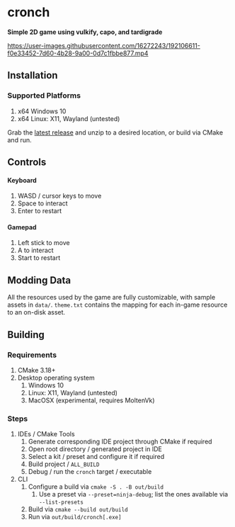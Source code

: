 # cronch

**Simple 2D game using vulkify, capo, and tardigrade**

https://user-images.githubusercontent.com/16272243/192106611-f0e33452-7d60-4b28-9a00-0d7c1fbbe877.mp4

## Installation

### Supported Platforms

1. x64 Windows 10
1. x64 Linux: X11, Wayland (untested)

Grab the [latest release](https://github.com/karnkaul/cronch/releases) and unzip to a desired location, or build via CMake and run.

## Controls

#### Keyboard

1. WASD / cursor keys to move
1. Space to interact
1. Enter to restart

#### Gamepad

1. Left stick to move
1. A to interact
1. Start to restart

## Modding Data

All the resources used by the game are fully customizable, with sample assets in `data/`. `theme.txt` contains the mapping for each in-game resource to an on-disk asset.

## Building

### Requirements

1. CMake 3.18+
1. Desktop operating system
    1. Windows 10
    1. Linux: X11, Wayland (untested)
    1. MacOSX (experimental, requires MoltenVk)

### Steps

1. IDEs / CMake Tools
    1. Generate corresponding IDE project through CMake if required
    1. Open root directory / generated project in IDE
    1. Select a kit / preset and configure it if required
    1. Build project / `ALL_BUILD`
    1. Debug / run the `cronch` target / executable
1. CLI
    1. Configure a build via `cmake -S . -B out/build`
        1. Use a preset via `--preset=ninja-debug`; list the ones available via `--list-presets`
    1. Build via `cmake --build out/build`
    1. Run via `out/build/cronch[.exe]`
